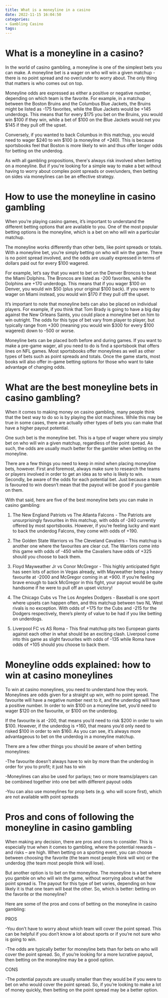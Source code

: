 ```yaml
---
title: What is a moneyline in a casino
date: 2022-11-15 16:04:50
categories:
- Gambling Casino
tags:
---
```



#  What is a moneyline in a casino?

In the world of casino gambling, a moneyline is one of the simplest bets you can make. A moneyline bet is a wager on who will win a given matchup - there is no point spread and no over/under to worry about. The only thing that matters is who comes out on top.

Moneyline odds are expressed as either a positive or negative number, depending on which team is the favorite. For example, in a matchup between the Boston Bruins and the Columbus Blue Jackets, the Bruins might be listed as -175 favorites, while the Blue Jackets would be +145 underdogs. This means that for every $175 you bet on the Bruins, you would win $100 if they win, while a bet of $100 on the Blue Jackets would net you $145 if they pull off the upset.

Conversely, if you wanted to back Columbus in this matchup, you would need to wager $240 to win $100 (a moneyline of +240). This is because sportsbooks feel that Boston is more likely to win and thus offer longer odds for betting on the underdog.

As with all gambling propositions, there's always risk involved when betting on a moneyline. But if you're looking for a simple way to make a bet without having to worry about complex point spreads or over/unders, then betting on sides via moneylines can be an effective strategy.

#  How to use the moneyline in casino gambling 

When you’re playing casino games, it’s important to understand the different betting options that are available to you. One of the most popular betting options is the moneyline, which is a bet on who will win a particular matchup.

The moneyline works differently than other bets, like point spreads or totals. With a moneyline bet, you’re simply betting on who will win the game. There is no point spread involved, and the odds are usually expressed in terms of dollars paid out for every $100 wagered.

For example, let’s say that you want to bet on the Denver Broncos to beat the Miami Dolphins. The Broncos are listed as -200 favorites, while the Dolphins are +170 underdogs. This means that if you wager $100 on Denver, you would win $50 (plus your original $100 back). If you were to wager on Miami instead, you would win $170 if they pull off the upset.

It’s important to note that moneyline bets can also be placed on individual players. For example, if you think that Tom Brady is going to have a big day against the New Orleans Saints, you could place a moneyline bet on him to win outright. The odds for this type of bet vary from player to player, but typically range from +300 (meaning you would win $300 for every $100 wagered) down to -500 or worse.

Moneyline bets can be placed both before and during games. If you want to make a pre-game wager, all you need to do is find a sportsbook that offers lines on NFL games. Most sportsbooks offer moneylines as well as other types of bets such as point spreads and totals. Once the game starts, most books will also offer in-game betting options for those who want to take advantage of changing odds.

#  What are the best moneyline bets in casino gambling?

When it comes to making money on casino gambling, many people think that the best way to do so is by playing the slot machines. While this may be true in some cases, there are actually other types of bets you can make that have a higher payout potential.

One such bet is the moneyline bet. This is a type of wager where you simply bet on who will win a given matchup, regardless of the point spread. As such, the odds are usually much better for the gambler when betting on the moneyline.

There are a few things you need to keep in mind when placing moneyline bets, however. First and foremost, always make sure to research the teams or players involved in order to get an idea as to who is likely to win. Secondly, be aware of the odds for each potential bet. Just because a team is favoured to win doesn’t mean that the payout will be good if you gamble on them.

With that said, here are five of the best moneyline bets you can make in casino gambling:

1) The New England Patriots vs The Atlanta Falcons - The Patriots are unsurprisingly favourites in this matchup, with odds of -240 currently offered by most sportsbooks. However, if you’re feeling lucky and want to back the underdog Falcons, they come with odds of +190.

2) The Golden State Warriors vs The Cleveland Cavaliers - This matchup is another one where the favourites are clear cut. The Warriors come into this game with odds of -450 while the Cavaliers have odds of +325 should you choose to back them.

3) Floyd Mayweather Jr vs Conor McGregor - This highly anticipated fight has seen lots of action in Vegas already, with Mayweather being a heavy favourite at -2000 and McGregor coming in at +900. If you’re feeling brave enough to back McGregor in this fight, your payout would be quite handsome if he were to pull off an upset victory!

4) The Chicago Cubs vs The Los Angeles Dodgers - Baseball is one sport where upsets can happen often, and this matchup between two NL West rivals is no exception. With odds of +175 for the Cubs and -215 for the Dodgers respectively, there’s plenty of value to be had if you like betting on underdogs.

5) Liverpool FC vs AS Roma - This final matchup pits two European giants against each other in what should be an exciting clash. Liverpool come into this game as slight favourites with odds of -135 while Roma have odds of +105 should you choose to back them.

#  Moneyline odds explained: how to win at casino moneylines

To win at casino moneylines, you need to understand how they work. Moneylines are odds given for a straight up win, with no point spread. The favourite will have a negative number next to it, and the underdog will have a positive number. In order to win $100 on a moneyline bet, you’d need to wager $120 on the favourite, or $100 on the underdog.

If the favourite is at -200, that means you’d need to risk $200 in order to win $100. However, if the underdog is +160, that means you’d only need to risked $100 in order to win $160. As you can see, it’s always more advantageous to bet on the underdog in a moneyline matchup.

There are a few other things you should be aware of when betting moneylines:

-The favourite doesn’t always have to win by more than the underdog in order for you to profit; it just has to win

-Moneylines can also be used for parlays; two or more teams/players can be combined together into one bet with different payout odds

-You can also use moneylines for prop bets (e.g. who will score first), which are not available with point spreads

#  Pros and cons of following the moneyline in casino gambling

When making any decision, there are pros and cons to consider. This is especially true when it comes to gambling, where the potential rewards – and risks – are high. When betting on a sporting event, you can choose between choosing the favorite (the team most people think will win) or the underdog (the team most people think will lose).

But another option is to bet on the moneyline. The moneyline is a bet where you gamble on who will win the game, without worrying about what the point spread is. The payout for this type of bet varies, depending on how likely it is that one team will beat the other. So, which is better: betting on the favorite or the moneyline?

Here are some of the pros and cons of betting on the moneyline in casino gambling:

PROS

-You don’t have to worry about which team will cover the point spread. This can be helpful if you don’t know a lot about sports or if you’re not sure who is going to win.

-The odds are typically better for moneyline bets than for bets on who will cover the point spread. So, if you’re looking for a more lucrative payout, then betting on the moneyline may be a good option.

CONS

-The potential payouts are usually smaller than they would be if you were to bet on who would cover the point spread. So, if you’re looking to make a lot of money quickly, then betting on the point spread may be a better option.